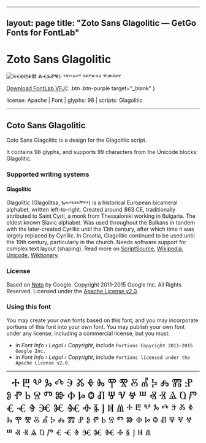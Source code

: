 
---
layout: page
title: "Zoto Sans Glagolitic — GetGo Fonts for FontLab"
---
# Zoto Sans Glagolitic

![ⰋⰤⰗⰁⰇⰏ ⰆⰥⰃⰒⰛⰍ ⰵⱍⰴⱑⰰⱎ ⱐⱏⱀⱗⱚⱑ ⰺⰽⱆⱊⱇⱌ](images/zotosans-glagolitic.svg)

[Download FontLab VFJ](https://downgit.github.io/#/home?url=https://github.com/fontlabcom/getgo-fonts/blob/main/getgo-fonts/apache/zotosans/zotosans-glagolitic.ttf){: .btn .btn-purple target="_blank" }

license: Apache \| Font \| glyphs: 98 \| scripts: Glagolitic

---


## Coto Sans Glagolitic

Coto Sans Glagolitic is a design for the Glagolitic script.

It contains 98 glyphs, and supports 99 characters from the Unicode blocks: Glagolitic.


### Supported writing systems


#### Glagolitic

Glagolitic (Glagolitsa, Ⰳⰾⰰⰳⱁⰾⰹⱌⰰ) is a historical European bicameral alphabet, written left-to-right. Created around  863 CE, traditionally attributed to Saint Cyril, a monk from Thessaloniki working in Bulgaria. The oldest known Slavic alphabet. Was used throughout the Balkans in tandem with the later-created Cyrillic until the 13th century, after which time it was largely replaced by Cyrillic. In Croatia, Glagolitic continued to be used until the 19th century, particularly in the church. Needs software support for complex text layout (shaping). Read more on [ScriptSource](https://scriptsource.org/scr/Glag), [Wikipedia](https://en.wikipedia.org/wiki/ISO_15924:Glag), [Unicode](https://www.unicode.org/versions/Unicode13.0.0/ch07.pdf#G15862), [Wiktionary](https://en.wiktionary.org/wiki/Category:Glagolitic_script).


### License

Based on [Noto](https://github.com/notofonts) by Google. Copyright 2011-2015 Google Inc. All Rights Reserved. Licensed under the [Apache License v2.0](https://www.apache.org/licenses/LICENSE-2.0.txt).

### Using this font

You may create your own fonts based on this font, and you may incorporate portions of this font into your own font. You may publish your own font under any license, including a commercial license, but you must:

- in _Font Info › Legal › Copyright_, include `Portions Copyright 2011-2015 Google Inc.`
- in _Font Info › Legal › Copyright_, include `Portions licensed under the Apache License v2.0.`


---

<div style="font-family: Zoto Sans Glagolitic; font-size: 2em;">
       Ⰰ Ⰱ Ⰲ Ⰳ Ⰴ Ⰵ Ⰶ Ⰷ Ⰸ Ⰹ Ⰺ Ⰻ Ⰼ Ⰽ Ⰾ Ⰿ Ⱀ Ⱁ Ⱂ Ⱃ Ⱄ Ⱅ Ⱆ Ⱇ Ⱈ Ⱉ Ⱊ Ⱋ Ⱌ Ⱍ Ⱎ Ⱏ Ⱐ Ⱑ Ⱒ Ⱓ Ⱔ Ⱕ Ⱖ Ⱗ Ⱘ Ⱙ Ⱚ Ⱛ Ⱜ Ⱝ Ⱞ ⰰ ⰱ ⰲ ⰳ ⰴ ⰵ ⰶ ⰷ ⰸ ⰹ ⰺ ⰻ ⰼ ⰽ ⰾ ⰿ ⱀ ⱁ ⱂ ⱃ ⱄ ⱅ ⱆ ⱇ ⱈ ⱉ ⱊ ⱋ ⱌ ⱍ ⱎ ⱏ ⱐ ⱑ ⱒ ⱓ ⱔ ⱕ ⱖ ⱗ ⱘ ⱙ ⱚ ⱛ ⱜ ⱝ ⱞ ﻿
</div>

